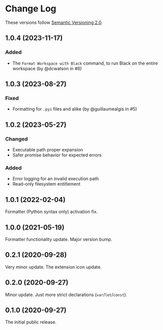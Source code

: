 # Change Log

These versions follow [Semantic Versioning 2.0](https://semver.org).

## 1.0.4 (2023-11-17)

### Added

- The `Format Workspace with Black` command, to run Black on the entire workspace
  (by @dcwatson in #6)

## 1.0.3 (2023-08-27)

### Fixed

- Formatting for `.pyi` files and alike (by @guillaumealgis in #5)

## 1.0.2 (2023-05-27)

### Changed

+ Executable path proper expansion
+ Safer promise behavior for expected errors

### Added

+ Error logging for an invalid execution path
+ Read-only filesystem entitlement

## 1.0.1 (2022-02-04)

Formatter (Python syntax only) activation fix.

## 1.0.0 (2021-05-19)

Formatter functionality update. Major version bump.

## 0.2.1 (2020-09-28)

Very minor update. The extension icon update.

## 0.2.0 (2020-09-27)

Minor update. Just more strict declarations (`var`/`let`/`const`).

## 0.1.0 (2020-09-27)

The initial public release.
